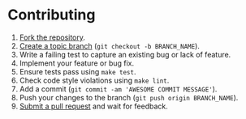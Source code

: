 # Contributing

1. [Fork the repository][fork].
1. [Create a topic branch][branch] (`git checkout -b BRANCH_NAME`).
1. Write a failing test to capture an existing bug or lack of feature.
1. Implement your feature or bug fix.
1. Ensure tests pass using `make test`.
1. Check code style violations using `make lint`.
1. Add a commit (`git commit -am 'AWESOME COMMIT MESSAGE'`).
1. Push your changes to the branch (`git push origin BRANCH_NAME`).
1. [Submit a pull request][pr] and wait for feedback.

[branch]: http://git-scm.com/book/en/Git-Branching-Branching-Workflows#Topic-Branches
[fork]: https://help.github.com/articles/fork-a-repo/
[pr]: https://help.github.com/articles/using-pull-requests
